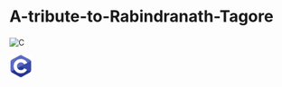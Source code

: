 # A-tribute-to-Rabindranath-Tagore

<img align="center" alt="C" src="https://github.com/Chaitalykundu/A-tribute-to-Rabindranath-Tagore/tree/master/image/screenshot.png">

<a> <img align="center" alt="C" src="https://github.com/Chaitalykundu/Chaitalykundu/blob/master/assets/Language/c.png" width="40" height="40"></a>